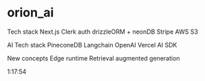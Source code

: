 # orion_ai

Tech stack
Next.js
Clerk auth
drizzleORM + neonDB
Stripe
AWS S3

AI Tech stack
PineconeDB
Langchain
OpenAI
Vercel AI SDK

New concepts
Edge runtime
Retrieval augmented generation


1:17:54
